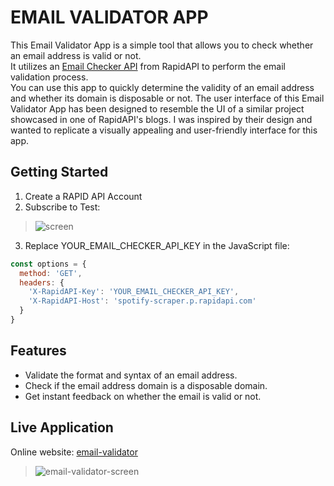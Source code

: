 # EMAIL VALIDATOR APP

This Email Validator App is a simple tool that allows you to check whether an email address is valid or not.<br>
It utilizes an [Email Checker API](https://rapidapi.com/Top-Rated/api/e-mail-check-invalid-or-disposable-domain) from RapidAPI to perform the email validation process.<br>
You can use this app to quickly determine the validity of an email address and whether its domain is disposable or not.
The user interface of this Email Validator App has been designed to resemble the UI of a similar project showcased in one of RapidAPI's blogs. 
I was inspired by their design and wanted to replicate a visually appealing and user-friendly interface for this app.

## Getting Started
1. Create a RAPID API Account
2. Subscribe to Test:
> ![screen](https://github.com/AnouarElKihal/email-validator/assets/68613907/3fa331e6-0536-481f-9308-02d96b26b4a2)

3. Replace YOUR_EMAIL_CHECKER_API_KEY in the JavaScript file:
```javascript
const options = {
  method: 'GET',
  headers: {
    'X-RapidAPI-Key': 'YOUR_EMAIL_CHECKER_API_KEY',
    'X-RapidAPI-Host': 'spotify-scraper.p.rapidapi.com'
  }
}
```

## Features
- Validate the format and syntax of an email address.
- Check if the email address domain is a disposable domain.
- Get instant feedback on whether the email is valid or not.

## Live Application
Online website: [email-validator](https://anouarelkihal.github.io/email-validator/)
> ![email-validator-screen](https://github.com/AnouarElKihal/email-validator/assets/68613907/9b40f3f4-ee5d-48e6-ac7d-0a7ee15e6b69)


